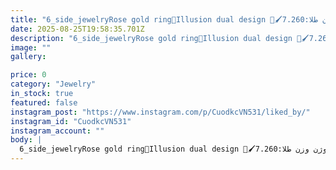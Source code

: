 ```yaml
---
title: "6_side_jewelryRose gold ring💍Illusion dual design 🎨🖌انگشتر رز گلد ایلوژن وزن طلا:7.260 grوزن سنگ:0.250📬برای سفارش و کسب اطلاعات به دایرکت مراجعه فرمایید.📌تمامی محصولات با اجرت کارگاهی محاسبه می‌شود.________________________________#اموزش و پرورش #آموزش و پژوهش #اموزش_میکروستینگ #آموزش_مخراجکاری مدرن #گوهر نشانی #قلمزنی #حکاکی #مرصع_کاری #تولید #اجرت پایین #ژورنال #انگشتر #رزگلد #ایلوژن #جواهری روجا110wSee translation"
date: 2025-08-25T19:58:35.701Z
description: "6_side_jewelryRose gold ring💍Illusion dual design 🎨🖌انگشتر رز گلد ایلوژن وزن طلا:7.260 grوزن سنگ:0.250📬برای سفارش و کسب اطلاعات به دایرکت مراجعه فرمایید.📌تمامی محصولات با اجرت کارگاهی محاسبه می‌شود.________________________________#اموزش و پرورش #آموزش و پژوهش #اموزش_میکروستینگ #آموزش_مخراجکاری مدرن #گوهر نشانی #قلمزنی #حکاکی #مرصع_کاری #تولید #اجرت پایین #ژورنال #انگشتر #رزگلد #ایلوژن #جواهری روجا110wSee translation"
image: ""
gallery:

price: 0
category: "Jewelry"
in_stock: true
featured: false
instagram_post: "https://www.instagram.com/p/CuodkcVN531/liked_by/"
instagram_id: "CuodkcVN531"
instagram_account: ""
body: |
  6_side_jewelryRose gold ring💍Illusion dual design 🎨🖌انگشتر رز گلد ایلوژن وزن طلا:7.260 grوزن سنگ:0.250📬برای سفارش و کسب اطلاعات به دایرکت مراجعه فرمایید.📌تمامی محصولات با اجرت کارگاهی محاسبه می‌شود.________________________________#اموزش و پرورش #آموزش و پژوهش #اموزش_میکروستینگ #آموزش_مخراجکاری مدرن #گوهر نشانی #قلمزنی #حکاکی #مرصع_کاری #تولید #اجرت پایین #ژورنال #انگشتر #رزگلد #ایلوژن #جواهری روجا110wSee translation
---
```

